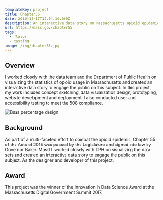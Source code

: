 ```yaml
---
templateKey: project
title: Chapter55
date: 2016-12-17T15:04:10.000Z
description: An interactive data story on Massachusetts opioid epidemic.
url: https://mass.gov/chapter55
tags:
  - flavor
  - tasting
image: /img/chapter55.jpg
---
```


## Overview
I worked closely with the data team and the Department of Public Health on visualizing the statistics of opioid usage in Massachusetts and created an interactive data story to engage the public on this subject. In this project, my work includes concept sketching, data visualization design, prototyping, website development and deployment. I also conducted user and accessibility testing to meet the 508 compliance.

![Bsas percentage design](/img/chapter55.jpg)

## Background

As part of a multi-faceted effort to combat the opioid epidemic, Chapter 55 of the Acts of 2015 was passed by the Legislature and signed into law by Governor Baker. MassIT worked closely with DPH on visualizing the data sets and created an interactive data story to engage the public on this subject. As the designer and developer of this project.

## Award
This project was the winner of the Innovation in Data Science Award at the Massachusetts Digital Government Summit 2017.
